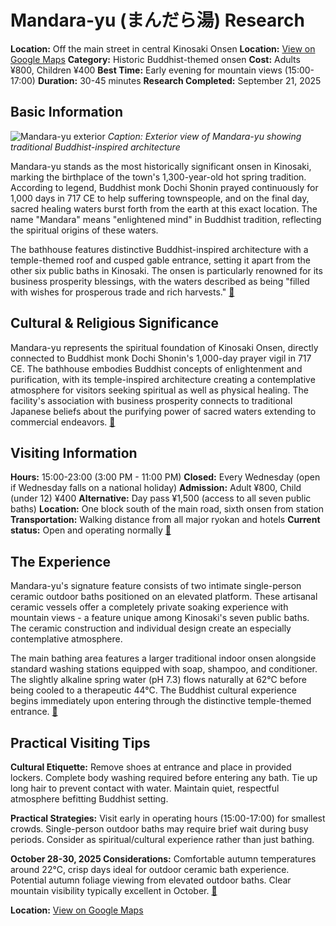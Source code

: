 # Mandara-yu (まんだら湯) Research

**Location:** Off the main street in central Kinosaki Onsen
**Location:** [View on Google Maps](https://maps.google.com/maps?q=35.6241637,134.8131005)
**Category:** Historic Buddhist-themed onsen
**Cost:** Adults ¥800, Children ¥400
**Best Time:** Early evening for mountain views (15:00-17:00)
**Duration:** 30-45 minutes
**Research Completed:** September 21, 2025

## Basic Information

![Mandara-yu exterior](https://visitkinosaki.com/vkcore/wp-content/uploads/2022/05/Mandara-Yu.jpg)
*Caption: Exterior view of Mandara-yu showing traditional Buddhist-inspired architecture*

Mandara-yu stands as the most historically significant onsen in Kinosaki, marking the birthplace of the town's 1,300-year-old hot spring tradition. According to legend, Buddhist monk Dochi Shonin prayed continuously for 1,000 days in 717 CE to help suffering townspeople, and on the final day, sacred healing waters burst forth from the earth at this exact location. The name "Mandara" means "enlightened mind" in Buddhist tradition, reflecting the spiritual origins of these waters.

The bathhouse features distinctive Buddhist-inspired architecture with a temple-themed roof and cusped gable entrance, setting it apart from the other six public baths in Kinosaki. The onsen is particularly renowned for its business prosperity blessings, with the waters described as being "filled with wishes for prosperous trade and rich harvests." [🔗](https://visitkinosaki.com/things-to-do/mandara-yu/)

## Cultural & Religious Significance

Mandara-yu represents the spiritual foundation of Kinosaki Onsen, directly connected to Buddhist monk Dochi Shonin's 1,000-day prayer vigil in 717 CE. The bathhouse embodies Buddhist concepts of enlightenment and purification, with its temple-inspired architecture creating a contemplative atmosphere for visitors seeking spiritual as well as physical healing. The facility's association with business prosperity connects to traditional Japanese beliefs about the purifying power of sacred waters extending to commercial endeavors. [🔗](https://outoftownblog.com/the-legacy-of-dochi-shonin-and-the-legend-of-mandara-yu/)

## Visiting Information

**Hours:** 15:00-23:00 (3:00 PM - 11:00 PM)
**Closed:** Every Wednesday (open if Wednesday falls on a national holiday)
**Admission:** Adult ¥800, Child (under 12) ¥400
**Alternative:** Day pass ¥1,500 (access to all seven public baths)
**Location:** One block south of the main road, sixth onsen from station
**Transportation:** Walking distance from all major ryokan and hotels
**Current status:** Open and operating normally [🔗](https://livejapan.com/en/in-kansai/in-pref-hyogo/in-kinosaki-onsen/spot-lj0009732/)

## The Experience

Mandara-yu's signature feature consists of two intimate single-person ceramic outdoor baths positioned on an elevated platform. These artisanal ceramic vessels offer a completely private soaking experience with mountain views - a feature unique among Kinosaki's seven public baths. The ceramic construction and individual design create an especially contemplative atmosphere.

The main bathing area features a larger traditional indoor onsen alongside standard washing stations equipped with soap, shampoo, and conditioner. The slightly alkaline spring water (pH 7.3) flows naturally at 62°C before being cooled to a therapeutic 44°C. The Buddhist cultural experience begins immediately upon entering through the distinctive temple-themed entrance. [🔗](https://www.tattoofriendlyonsen.com/onsen/mandarayu-onsen)

## Practical Visiting Tips

**Cultural Etiquette:** Remove shoes at entrance and place in provided lockers. Complete body washing required before entering any bath. Tie up long hair to prevent contact with water. Maintain quiet, respectful atmosphere befitting Buddhist setting.

**Practical Strategies:** Visit early in operating hours (15:00-17:00) for smallest crowds. Single-person outdoor baths may require brief wait during busy periods. Consider as spiritual/cultural experience rather than just bathing.

**October 28-30, 2025 Considerations:** Comfortable autumn temperatures around 22°C, crisp days ideal for outdoor ceramic bath experience. Potential autumn foliage viewing from elevated outdoor baths. Clear mountain visibility typically excellent in October. [🔗](https://www.japan-guide.com/e/e3527.html)

**Location:** [View on Google Maps](https://maps.google.com/maps?q=Mandara-yu,+Kinosaki+Onsen,+Toyooka,+Hyogo,+Japan)
